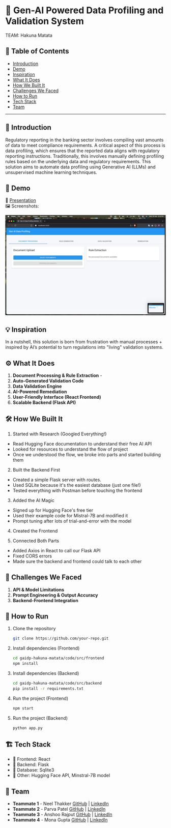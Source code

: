 # 🚀 Gen-AI Powered Data Profiling and Validation System
   TEAM: Hakuna Matata

## 📌 Table of Contents
- [Introduction](#introduction)
- [Demo](#demo)
- [Inspiration](#inspiration)
- [What It Does](#what-it-does)
- [How We Built It](#how-we-built-it)
- [Challenges We Faced](#challenges-we-faced)
- [How to Run](#how-to-run)
- [Tech Stack](#tech-stack)
- [Team](#team)

---

## 🎯 Introduction
Regulatory reporting in the banking sector involves compiling vast amounts of data to meet compliance requirements. A critical aspect of this process is data profiling, which ensures that the reported data aligns with regulatory reporting instructions. Traditionally, this involves manually defining profiling rules based on the underlying data and regulatory requirements. This solution aims to automate data profiling using Generative AI (LLMs) and unsupervised machine learning techniques.

## 🎥 Demo
🔗 [Presentation](https://github.com/ewfx/gaidp-hakuna-matata/blob/main/artifacts/demo/Hakuna%20Matata.pdf)  
🖼️ Screenshots:

![Screenshot 1](https://github.com/ewfx/gaidp-hakuna-matata/blob/main/artifacts/demo/Screenshot-1.jpg)

## 💡 Inspiration
In a nutshell, this solution is born from frustration with manual processes + inspired by AI’s potential to turn regulations into "living" validation systems.

## ⚙️ What It Does
1. **Document Processing & Rule Extraction** - 
2. **Auto-Generated Validation Code**
3. **Data Validation Engine**
4. **AI-Powered Remediation**
5. **User-Friendly Interface (React Frontend)**
6. **Scalable Backend (Flask API)**

## 🛠️ How We Built It
1. Started with Research (Googled Everything!)
- Read Hugging Face documentation to understand their free AI API
- Looked for resources to understand the flow of project
- Once we understood the flow, we broke into parts and started building them
  
2. Built the Backend First
- Created a simple Flask server with routes.
- Used SQLite because it's the easiest database (just one file!)
- Tested everything with Postman before touching the frontend

3. Added the AI Magic
- Signed up for Hugging Face's free tier
- Used their example code for Mistral-7B and modified it
- Prompt tuning after lots of trial-and-error with the model

4. Created the Frontend
   
5. Connected Both Parts
- Added Axios in React to call our Flask API
- Fixed CORS errors
- Made sure the backend and frontend could talk to each other

## 🚧 Challenges We Faced
1. **API & Model Limitations**
2. **Prompt Engineering & Output Accuracy**
3. **Backend-Frontend Integration**

## 🏃 How to Run
1. Clone the repository  
   ```sh
   git clone https://github.com/your-repo.git
   ```
2. Install dependencies (Frontend)
   ```sh
   cd gaidp-hakuna-matata/code/src/frontend
   npm install
   ```
3. Install dependencies (Backend)
   ```sh
   cd gaidp-hakuna-matata/code/src/backend
   pip install -r requirements.txt
   ```
4. Run the project (Frontend)  
   ```sh
   npm start
   ```
5. Run the project (Backend)
   ```sh
   python app.py
   ```

## 🏗️ Tech Stack
- 🔹 Frontend: React 
- 🔹 Backend: Flask
- 🔹 Database: Sqlite3
- 🔹 Other: Hugging Face API, Minstral-7B model

## 👥 Team
- **Teammate 1** - Neel Thakker [GitHub](#) | [LinkedIn](#)
- **Teammate 2** - Parva Patel [GitHub](#) | [LinkedIn](#)
- **Teammate 3** - Anshoo Rajput [GitHub](#) | [LinkedIn](#)
- **Teammate 4** - Mona Gupta [GitHub](#) | [LinkedIn](#)
